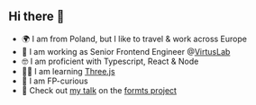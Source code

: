 ## Hi there 👋

- 🌍 I am from Poland, but I like to travel & work across Europe
- 👔 I am working as Senior Frontend Engineer @[VirtusLab](https://virtuslab.com/)
- 🤓 I am proficient with Typescript, React & Node 
- 👨‍🎓 I am learning [Three.js](https://threejs.org/)
- 🌯 I am FP-curious
- 🎤 Check out [my talk](https://www.youtube.com/watch?v=bjcwPQV0Uhw) on the [formts project](https://github.com/VirtusLab-Open-Source/formts)

<!--
**mixvar/mixvar** is a ✨ _special_ ✨ repository because its `README.md` (this file) appears on your GitHub profile.

Here are some ideas to get you started:

- 🔭 I’m currently working on ...
- 🌱 I’m currently learning ...
- 👯 I’m looking to collaborate on ...
- 🤔 I’m looking for help with ...
- 💬 Ask me about ...
- 📫 How to reach me: ...
- 😄 Pronouns: ...
- ⚡ Fun fact: ...
-->
